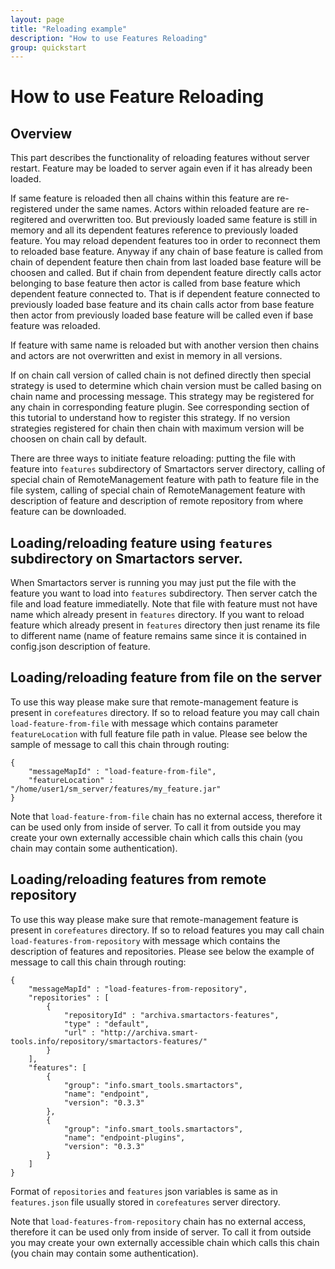 ```yaml
---
layout: page
title: "Reloading example"
description: "How to use Features Reloading"
group: quickstart
---
```



# How to use Feature Reloading

## Overview

This part describes the functionality of reloading features without server restart. 
Feature may be loaded to server again even if it has already been loaded.

If same feature is reloaded then all chains within this feature are re-registered under 
the same names. Actors within reloaded feature are re-regitered and overwritten too. 
But previously loaded same feature is still in memory and all its dependent features 
reference to previously loaded feature. You may reload dependent features too in order 
to reconnect them to reloaded base feature. Anyway if any chain of base feature is 
called from chain of dependent feature then chain from last loaded base feature will be 
choosen and called. But if chain from dependent feature directly calls actor belonging to 
base feature then actor is called from base feature which dependent feature connected to. 
That is if dependent feature connected to previously loaded base feature and its chain 
calls actor from base feature then actor from previously loaded base feature will be 
called even if base feature was reloaded.

If feature with same name is reloaded but with another version then chains and actors are 
not overwritten and exist in memory in all versions.

If on chain call version of called chain is not defined directly then special strategy is 
used to determine which chain version must be called basing on chain name and processing 
message. This strategy may be registered for any chain in corresponding feature plugin. 
See corresponding section of this tutorial to understand how to register this strategy. 
If no version strategies registered for chain then chain with maximum version will be 
choosen on chain call by default.

There are three ways to initiate feature reloading: putting the file with feature into 
`features`  subdirectory of Smartactors server directory, calling of special chain of 
RemoteManagement feature with path to feature file in the file system, calling of special 
chain of RemoteManagement feature with description of feature and description of remote 
repository from where feature can be downloaded.

## Loading/reloading feature using `features` subdirectory on Smartactors server.

When Smartactors server is running you may just put the file with the feature you want to 
load into `features` subdirectory. Then server catch the file and load feature 
immediatelly. Note that file with feature must not have name which already present in 
`features` directory. If you want to reload feature which already present in `features` 
directory then just rename its file to different name (name of feature remains same since 
it is contained in config.json description of feature.

## Loading/reloading feature from file on the server

To use this way please make sure that remote-management feature is present in 
`corefeatures` directory. If so to reload feature you may call chain 
`load-feature-from-file` with message which contains parameter `featureLocation` with 
full feature file path in value. Please see below the sample of message to call this 
chain through routing:

    {
        "messageMapId" : "load-feature-from-file",
        "featureLocation" : "/home/user1/sm_server/features/my_feature.jar"
    }

Note that `load-feature-from-file` chain has no external access, therefore it can be 
used only from inside of server. To call it from outside you may create your own 
externally accessible chain which calls this chain (you chain may contain some 
authentication).

## Loading/reloading features from remote repository

To use this way please make sure that remote-management feature is present in 
`corefeatures` directory. If so to reload features you may call chain 
`load-features-from-repository` with message which contains the description of features 
and repositories. Please see below the example of message to call this chain through 
routing:

    {
        "messageMapId" : "load-features-from-repository",
        "repositories" : [
            {
                "repositoryId" : "archiva.smartactors-features",
                "type" : "default",
                "url" : "http://archiva.smart-tools.info/repository/smartactors-features/"
            }
        ],
        "features": [
            {
                "group": "info.smart_tools.smartactors",
                "name": "endpoint",
                "version": "0.3.3"
            },
            {
                "group": "info.smart_tools.smartactors",
                "name": "endpoint-plugins",
                "version": "0.3.3"
            }
        ]
    }

Format of `repositories` and `features` json variables is same as in `features.json` 
file usually stored in `corefeatures` server directory.

Note that `load-features-from-repository` chain has no external access, therefore it 
can be used only from inside of server. To call it from outside you may create your 
own externally accessible chain which calls this chain (you chain may contain some 
authentication).
